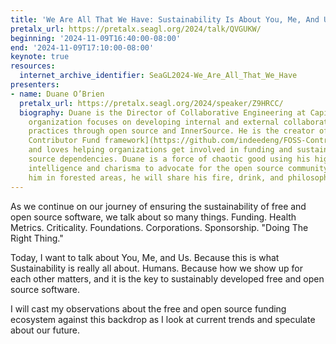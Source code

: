 ```yaml
---
title: 'We Are All That We Have: Sustainability Is About You, Me, And Us'
pretalx_url: https://pretalx.seagl.org/2024/talk/QVGUKW/
beginning: '2024-11-09T16:40:00-08:00'
end: '2024-11-09T17:10:00-08:00'
keynote: true
resources:
  internet_archive_identifier: SeaGL2024-We_Are_All_That_We_Have
presenters:
- name: Duane O’Brien
  pretalx_url: https://pretalx.seagl.org/2024/speaker/Z9HRCC/
  biography: Duane is the Director of Collaborative Engineering at Capital One. His
    organization focuses on developing internal and external collaborative development
    practices through open source and InnerSource. He is the creator of the [FOSS
    Contributor Fund framework](https://github.com/indeedeng/FOSS-Contributor-Fund),
    and loves helping organizations get involved in funding and sustaining their open
    source dependencies. Duane is a force of chaotic good using his high stats in
    intelligence and charisma to advocate for the open source community. If you encounter
    him in forested areas, he will share his fire, drink, and philosophy.
---
```


As we continue on our journey of ensuring the sustainability of free and open source software, we talk about so many things. Funding. Health Metrics. Criticality. Foundations. Corporations. Sponsorship. "Doing The Right Thing."

Today, I want to talk about You, Me, and Us. Because this is what Sustainability is really all about. Humans. Because how we show up for each other matters, and it is the key to sustainably developed free and open source software.

I will cast my observations about the free and open source funding ecosystem against this backdrop as I look at current trends and speculate about our future.
